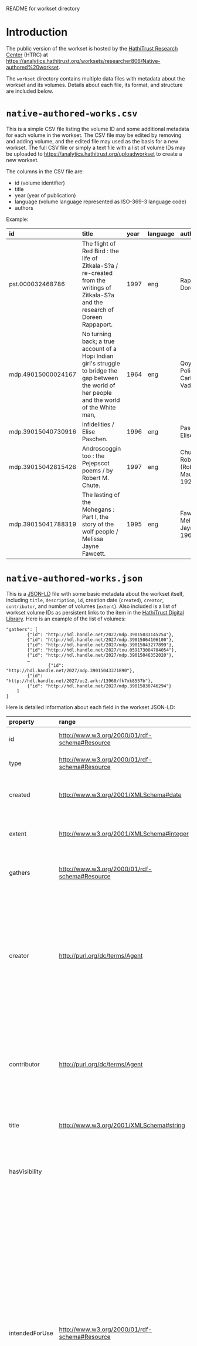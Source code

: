 README for workset directory

# Introduction
The public version of the workset is hosted by the [HathiTrust Research Center](http://analytics.hathitrust.org/) (HTRC) at <https://analytics.hathitrust.org/worksets/researcher806/Native-authored%20workset>.

The `workset` directory contains multiple data files with metadata about the workset and its volumes. Details about each file, its format, and structure are included below.



# `native-authored-works.csv`

This is a simple CSV file listing the volume ID and some additional metadata for each volume in the workset. The CSV file may be edited by removing and adding volume, and the edited file may used as the basis for a new workset. The full CSV file or simply a text file with a list of volume IDs may be uploaded to <https://analytics.hathitrust.org/uploadworkset> to create a new workset.

The columns in the CSV file are:

- id (volume identifier)
- title 
- year (year of publication)
- language (volume language represented as ISO-369-3 language code) <!-- is this correct? -->
- authors

Example:

| id | title | year | language | authors |
|:---|:---   |:---  |:---      |:---     |
| pst.000032468786 | The flight of Red Bird : the life of Zitkala-S?a / re-created from the writings of Zitkala-S?a and the research of Doreen Rappaport. | 1997 | eng | Rappaport, Doreen |
| mdp.49015000024167 | No turning back; a true account of a Hopi Indian girl's struggle to bridge the gap between the world of her people and the world of the White man, | 1964 | eng | Qoyawayma, Polingaysi; Carlson, Vada F |
| mdp.39015040730916 | Infidelities / Elise Paschen. | 1996 | eng | Paschen, Elise |
| mdp.39015042815426 | Androscoggin too : the Pejepscot poems / by Robert M. Chute. | 1997 | eng | Chute, Robert M. (Robert Maurice) 1926- |
| mdp.39015041788319 | The lasting of the Mohegans : Part I, the story of the wolf people / Melissa Jayne Fawcett. | 1995 | eng | Fawcett, Melissa Jayne 1960- |

# `native-authored-works.json`

This is a [JSON-LD](https://json-ld.org) file with some basic metadata about the workset itself, including `title`, `description`, `id`, creation date (`created`), `creator`, `contributor`, and number of volumes (`extent`). Also included is a list of workset volume IDs as persistent links to the item in the [HathiTrust Digital Library](https://hathitrust.org). Here is an example of the list of volumes:

```
"gathers": [
        {"id": "http://hdl.handle.net/2027/mdp.39015033145254"},
        {"id": "http://hdl.handle.net/2027/mdp.39015064106100"},
        {"id": "http://hdl.handle.net/2027/mdp.39015043277899"},
        {"id": "http://hdl.handle.net/2027/txu.059173004704054"},
        {"id": "http://hdl.handle.net/2027/mdp.39015046352020"},
        …
                {"id": "http://hdl.handle.net/2027/mdp.39015043371890"},
        {"id": "http://hdl.handle.net/2027/uc2.ark:/13960/fk7xk8557b"},
        {"id": "http://hdl.handle.net/2027/mdp.39015030746294"}
    ]
}
```
Here is detailed information about each field in the workset JSON-LD:

|property | range | type | cardinality | description |
|:--- |:--- |:---  |:--- |:--- |
id | http://www.w3.org/2000/01/rdf-schema#Resource | URL | 1 | The URL that resolves to this document |
type | http://www.w3.org/2000/01/rdf-schema#Resource | URL | 1 | The URL representing an HTRC workset |
created | http://www.w3.org/2001/XMLSchema#date | date (YYYY-MM-DD) | 1 | The unary property describing the date on which the workset was created. |
extent | http://www.w3.org/2001/XMLSchema#integer | integer > 0 | 1 | The unary property describing the amount of content gathered into a Workset. |
gathers	| http://www.w3.org/2000/01/rdf-schema#Resource | URL | 1 or more | The relationship between a Workset and an item (Handle URL) that has been gathered into it. |
creator	| http://purl.org/dc/terms/Agent | string | 0 or more | The property naming the agent responsible for creating the collection. (New worksets don't have this value because HathiTrust no longer includes this info when sending collections, but some older worksets were created when HathiTrust was still sending over the info) |
contributor | http://purl.org/dc/terms/Agent | string | 0 or more | The property naming the agent responsible for creating the collection. (Some worksets don't have this value, as contributor is reserved for worksets created with HTRC collaborators) |
title | http://www.w3.org/2001/XMLSchema#string	| string | 1 | The unary property that captures a string value that names the workset. |
hasVisibility | | string | 1 | The unary property that sets a Worksets to be 'public' or 'private'. Only worksets where hasVisiblity is set to 'public' are available through the API. |
intendedForUse | http://www.w3.org/2000/01/rdf-schema#Resource | URL | 1 | This relationship captures the research context in which the creator(s) intend the collection to be used in. A workset MUST have at least one `htrc:intendedForUse` relation which names the HathiTrust Research Center as a research context. A workset MAY have additional named research contexts through additional `htrc:intendedForUse` relations. These contexts may be as broad as other named research centers or as narrow as particular algorithms or machine workflows. However, current workset generation tools do not allow adding additional `htrc:intendedForUse` values, so you can expect this to only ever have the HTRC value. |
description | http://www.w3.org/2000/01/rdf-schema#Literal | string | 0 or 1 | The unary property that describes the workset in natural language![image](https://github.com/htrc/scwared-native-american-authored-works/assets/16159475/f5343735-1e56-4c74-8309-a8f75fddd9c1)|


Unlike the CSV file described above, the JSON file may not be uploaded directly in HTRC’s existing tools to create a new workset; however, the JSON file is the canonical source of metadata and volume IDs for the workset.







